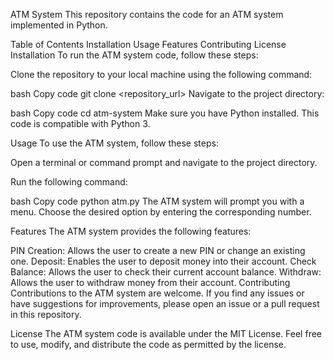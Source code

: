 ATM System
This repository contains the code for an ATM system implemented in Python.

Table of Contents
Installation
Usage
Features
Contributing
License
Installation
To run the ATM system code, follow these steps:

Clone the repository to your local machine using the following command:

bash
Copy code
git clone <repository_url>
Navigate to the project directory:

bash
Copy code
cd atm-system
Make sure you have Python installed. This code is compatible with Python 3.

Usage
To use the ATM system, follow these steps:

Open a terminal or command prompt and navigate to the project directory.

Run the following command:

bash
Copy code
python atm.py
The ATM system will prompt you with a menu. Choose the desired option by entering the corresponding number.

Features
The ATM system provides the following features:

PIN Creation: Allows the user to create a new PIN or change an existing one.
Deposit: Enables the user to deposit money into their account.
Check Balance: Allows the user to check their current account balance.
Withdraw: Allows the user to withdraw money from their account.
Contributing
Contributions to the ATM system are welcome. If you find any issues or have suggestions for improvements, please open an issue or a pull request in this repository.

License
The ATM system code is available under the MIT License. Feel free to use, modify, and distribute the code as permitted by the license.
